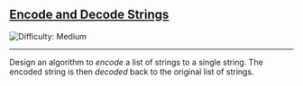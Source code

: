 <h2><a href="https://neetcode.io/problems/string-encode-and-decode">Encode and Decode Strings</a></h2> <img src='https://img.shields.io/badge/Difficulty-Medium-orange' alt='Difficulty: Medium' /><hr><p>Design an algorithm to <em>encode</em> a list of strings to a single string. The encoded string is then <em>decoded</em> back to the original list of strings.</p>